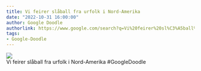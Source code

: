 ```yaml
---
title: Vi feirer slåball fra urfolk i Nord-Amerika
date: "2022-10-31 16:00:00"
author: Google Doodle
authorlink: https://www.google.com/search?q=Vi%20feirer%20sl%C3%A5ball%20fra%20urfolk%20i%20Nord-Amerika
tags:
- Google-Doodle
---
```

<img src="https://www.google.com/logos/doodles/2022/celebrating-stickball-6753651837109530.3-l.png" referrerpolicy="no-referrer"><br>Vi feirer slåball fra urfolk i Nord-Amerika #GoogleDoodle